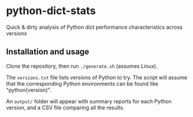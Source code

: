 # python-dict-stats
Quick &amp; dirty analysis of Python dict performance characteristics across versions

## Installation and usage

Clone the repository, then run `./generate.sh` (assumes Linux).

The `versions.txt` file lists versions of Python to try. The script will assume that the corresponding Python environments can be found like "python{version}".

An `output/` folder will appear with summary reports for each Python version, and a CSV file comparing all the results.
